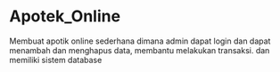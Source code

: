 # Apotek_Online
Membuat apotik online sederhana dimana admin dapat login dan dapat menambah dan menghapus data, membantu melakukan transaksi.
dan memiliki sistem database 

